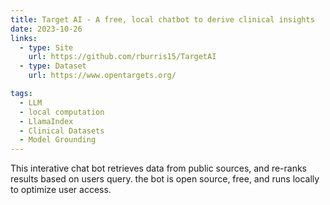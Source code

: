 ```yaml
---
title: Target AI - A free, local chatbot to derive clinical insights
date: 2023-10-26
links:
  - type: Site
    url: https://github.com/rburris15/TargetAI
  - type: Dataset
    url: https://www.opentargets.org/

tags:
  - LLM
  - local computation
  - LlamaIndex
  - Clinical Datasets
  - Model Grounding
---
```


This interative chat bot retrieves data from public sources, and re-ranks results based on users query. the bot is open source, free, and runs locally to optimize user access.

<!--more-->

